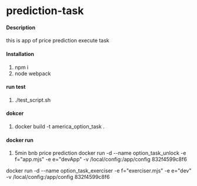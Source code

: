 # prediction-task

#### Description
this is app of price prediction execute task 

#### Installation

1.  npm i
2.  node webpack

#### run test

1.  ./test_script.sh

#### dokcer
1. docker build -t america_option_task .
#### docker run
1. 5min bnb price prediction
 docker run -d --name option_task_unlock -e f="app.mjs" -e e="devApp" -v /local/config:/app/config 832f4599c8f6

  docker run -d --name option_task_exerciser -e f="exerciser.mjs" -e e="dev" -v /local/config:/app/config 832f4599c8f6

